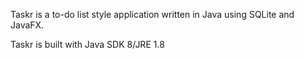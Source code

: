 

Taskr is a to-do list style application written in Java using SQLite and JavaFX.

Taskr is built with Java SDK 8/JRE 1.8
